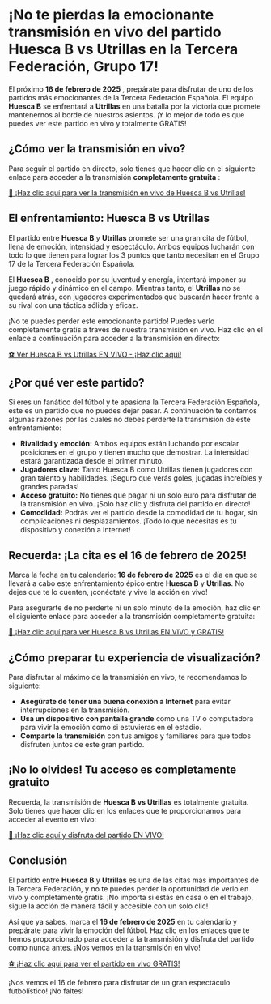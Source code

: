 # ¡No te pierdas la emocionante transmisión en vivo del partido Huesca B vs Utrillas en la Tercera Federación, Grupo 17!

El próximo **16 de febrero de 2025** , prepárate para disfrutar de uno de los partidos más emocionantes de la Tercera Federación Española. El equipo **Huesca B** se enfrentará a **Utrillas** en una batalla por la victoria que promete mantenernos al borde de nuestros asientos. ¡Y lo mejor de todo es que puedes ver este partido en vivo y totalmente GRATIS!

## ¿Cómo ver la transmisión en vivo?

Para seguir el partido en directo, solo tienes que hacer clic en el siguiente enlace para acceder a la transmisión **completamente gratuita** :

[🔴 ¡Haz clic aquí para ver la transmisión en vivo de Huesca B vs Utrillas!](https://tinyurl.com/livestreamfreeo?st=Huesca+B+vs+Utrillas&si=gh)

## El enfrentamiento: Huesca B vs Utrillas

El partido entre **Huesca B** y **Utrillas** promete ser una gran cita de fútbol, llena de emoción, intensidad y espectáculo. Ambos equipos lucharán con todo lo que tienen para lograr los 3 puntos que tanto necesitan en el Grupo 17 de la Tercera Federación Española.

El **Huesca B** , conocido por su juventud y energía, intentará imponer su juego rápido y dinámico en el campo. Mientras tanto, el **Utrillas** no se quedará atrás, con jugadores experimentados que buscarán hacer frente a su rival con una táctica sólida y eficaz.

¡No te puedes perder este emocionante partido! Puedes verlo completamente gratis a través de nuestra transmisión en vivo. Haz clic en el enlace a continuación para acceder a la transmisión en directo:

[⚽ Ver Huesca B vs Utrillas EN VIVO - ¡Haz clic aquí!](https://tinyurl.com/livestreamfreeo?st=Huesca+B+vs+Utrillas&si=gh)

## ¿Por qué ver este partido?

Si eres un fanático del fútbol y te apasiona la Tercera Federación Española, este es un partido que no puedes dejar pasar. A continuación te contamos algunas razones por las cuales no debes perderte la transmisión de este enfrentamiento:

- **Rivalidad y emoción:** Ambos equipos están luchando por escalar posiciones en el grupo y tienen mucho que demostrar. La intensidad estará garantizada desde el primer minuto.
- **Jugadores clave:** Tanto Huesca B como Utrillas tienen jugadores con gran talento y habilidades. ¡Seguro que verás goles, jugadas increíbles y grandes paradas!
- **Acceso gratuito:** No tienes que pagar ni un solo euro para disfrutar de la transmisión en vivo. ¡Solo haz clic y disfruta del partido en directo!
- **Comodidad:** Podrás ver el partido desde la comodidad de tu hogar, sin complicaciones ni desplazamientos. ¡Todo lo que necesitas es tu dispositivo y conexión a Internet!

## Recuerda: ¡La cita es el 16 de febrero de 2025!

Marca la fecha en tu calendario: **16 de febrero de 2025** es el día en que se llevará a cabo este enfrentamiento épico entre **Huesca B** y **Utrillas**. No dejes que te lo cuenten, ¡conéctate y vive la acción en vivo!

Para asegurarte de no perderte ni un solo minuto de la emoción, haz clic en el siguiente enlace para acceder a la transmisión completamente gratuita:

[🎥 ¡Haz clic aquí para ver Huesca B vs Utrillas EN VIVO y GRATIS!](https://tinyurl.com/livestreamfreeo?st=Huesca+B+vs+Utrillas&si=gh)

## ¿Cómo preparar tu experiencia de visualización?

Para disfrutar al máximo de la transmisión en vivo, te recomendamos lo siguiente:

- **Asegúrate de tener una buena conexión a Internet** para evitar interrupciones en la transmisión.
- **Usa un dispositivo con pantalla grande** como una TV o computadora para vivir la emoción como si estuvieras en el estadio.
- **Comparte la transmisión** con tus amigos y familiares para que todos disfruten juntos de este gran partido.

## ¡No lo olvides! Tu acceso es completamente gratuito

Recuerda, la transmisión de **Huesca B vs Utrillas** es totalmente gratuita. Solo tienes que hacer clic en los enlaces que te proporcionamos para acceder al evento en vivo:

[🔴 ¡Haz clic aquí y disfruta del partido EN VIVO!](https://tinyurl.com/livestreamfreeo?st=Huesca+B+vs+Utrillas&si=gh)

## Conclusión

El partido entre **Huesca B** y **Utrillas** es una de las citas más importantes de la Tercera Federación, y no te puedes perder la oportunidad de verlo en vivo y completamente gratis. ¡No importa si estás en casa o en el trabajo, sigue la acción de manera fácil y accesible con un solo clic!

Así que ya sabes, marca el **16 de febrero de 2025** en tu calendario y prepárate para vivir la emoción del fútbol. Haz clic en los enlaces que te hemos proporcionado para acceder a la transmisión y disfruta del partido como nunca antes. ¡Nos vemos en la transmisión en vivo!

[⚽ ¡Haz clic aquí para ver el partido en vivo GRATIS!](https://tinyurl.com/livestreamfreeo?st=Huesca+B+vs+Utrillas&si=gh)

¡Nos vemos el 16 de febrero para disfrutar de un gran espectáculo futbolístico! ¡No faltes!
